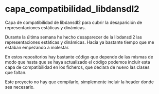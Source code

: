 # capa_compatibilidad_libdansdl2
Capa de compatibilidad de libdansdl2 para cubrir la desaparición de representaciones estáticas y dinámicas.

Durante la última semana he hecho desaparecer de la libdansdl2 las representaciones estáticas y dinámicas. Hacía ya bastante tiempo que me estaban empezando a molestar.

En estos repositorios hay bastante código que depende de las mismas de modo que hasta que se haya actualizado el código podemos incluir esta capa de compatibilidad en los ficheros, que declara de nuevo las clases que faltan.

Este proyecto no hay que compilarlo, simplemente incluir la header donde sea necesario.
